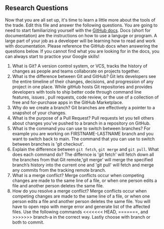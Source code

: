 ## Research Questions 

Now that you are all set up, it's time to learn a little more about the tools of the trade. Edit this file and answer the following questions. You are going to need to start familiarizing yourself with the [GitHub docs](https://docs.github.com/en). Docs (short for documentation) are the instructions on how to use a languge or program. A large part of your job as a developer will be learning how to read and work with documentation. Please reference the GitHub docs when answering the questions below. If you cannot find what you are looking for in the docs, you can always start to practice your Google skills!

1. What is Git?
A version control system, or VCS, tracks the history of changes as people and teams collaborate on projects together.
2. What is the difference between Git and GitHub?
Git lets developers see the entire timeline of their changes, decisions, and progression of any project in one place. While gitHub hosts Git repositories and provides developers with tools to ship better code through command line features, issues , pull requests, code review, or the use of a collection of free and for-purchase apps in the GitHub Marketplace.
3. Why do we create a branch? 
Git branches are effectively a pointer to a snapshot of your changes.
4. What is the purpose of a Pull Request?
Pull requests let you tell others about changes you've pushed to a branch in a repository on GitHub.
5. What is the command you can use to switch between branches? For example you are working on FIRSTNAME-LASTNAME branch and you want to switch back to main.
The command that you can use to switch between branches is 'git checkout'.
6. Explain the difference between `git fetch`, `git merge` and `git pull`. What does each command do?
The differnce is 'git fetch' will fetch down all the branches from that Git remote,'git merge' will  merge the specified branch’s history into the current one and 'git pull' will fetch and merge any commits from the tracking remote branch.
7. What is a merge conflict?
Merge conflicts occur when competing changes are made to the same line of a file, or when one person edits a file and another person deletes the same file.
8. How do you resolve a merge conflict?
Merge conflicts occur when competing changes are made to the same line of a file, or when one person edits a file and another person deletes the same file. You will have to open repo with merge error and generate list of the affected files. Use the following commands  <<<<<<< HEAD, =======, and >>>>>>> branch-a in the correct way. Lastly choose with branch or both to commit.
